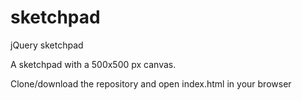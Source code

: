 # sketchpad
jQuery sketchpad 

A sketchpad with a 500x500 px canvas. 

Clone/download the repository and open index.html in your browser
